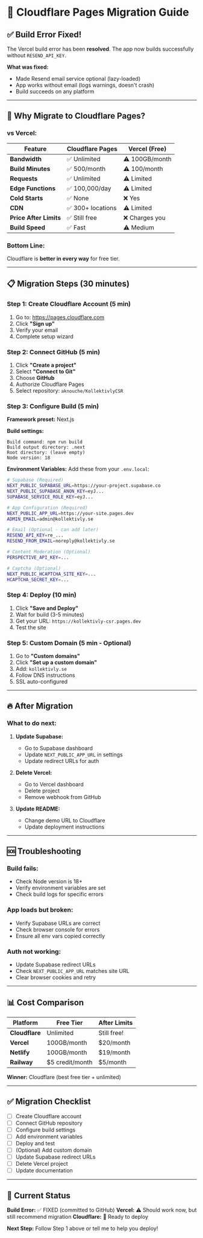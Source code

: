 # 🚀 Cloudflare Pages Migration Guide

## ✅ Build Error Fixed!

The Vercel build error has been **resolved**. The app now builds successfully without `RESEND_API_KEY`.

**What was fixed:**
- Made Resend email service optional (lazy-loaded)
- App works without email (logs warnings, doesn't crash)
- Build succeeds on any platform

---

## 🎯 Why Migrate to Cloudflare Pages?

### **vs Vercel:**
| Feature | Cloudflare Pages | Vercel (Free) |
|---------|------------------|---------------|
| **Bandwidth** | ✅ Unlimited | ⚠️ 100GB/month |
| **Build Minutes** | ✅ 500/month | ⚠️ 100/month |
| **Requests** | ✅ Unlimited | ⚠️ Limited |
| **Edge Functions** | ✅ 100,000/day | ⚠️ Limited |
| **Cold Starts** | ✅ None | ❌ Yes |
| **CDN** | ✅ 300+ locations | ⚠️ Limited |
| **Price After Limits** | ✅ Still free | ❌ Charges you |
| **Build Speed** | ✅ Fast | ⚠️ Medium |

### **Bottom Line:**
Cloudflare is **better in every way** for free tier.

---

## 📋 Migration Steps (30 minutes)

### **Step 1: Create Cloudflare Account** (5 min)

1. Go to: https://pages.cloudflare.com
2. Click **"Sign up"**
3. Verify your email
4. Complete setup wizard

### **Step 2: Connect GitHub** (5 min)

1. Click **"Create a project"**
2. Select **"Connect to Git"**
3. Choose **GitHub**
4. Authorize Cloudflare Pages
5. Select repository: `aknouche/KollektivlyCSR`

### **Step 3: Configure Build** (5 min)

**Framework preset:** Next.js

**Build settings:**
```
Build command: npm run build
Build output directory: .next
Root directory: (leave empty)
Node version: 18
```

**Environment Variables:**
Add these from your `.env.local`:

```bash
# Supabase (Required)
NEXT_PUBLIC_SUPABASE_URL=https://your-project.supabase.co
NEXT_PUBLIC_SUPABASE_ANON_KEY=eyJ...
SUPABASE_SERVICE_ROLE_KEY=eyJ...

# App Configuration (Required)
NEXT_PUBLIC_APP_URL=https://your-site.pages.dev
ADMIN_EMAIL=admin@kollektivly.se

# Email (Optional - can add later)
RESEND_API_KEY=re_...
RESEND_FROM_EMAIL=noreply@kollektivly.se

# Content Moderation (Optional)
PERSPECTIVE_API_KEY=...

# Captcha (Optional)
NEXT_PUBLIC_HCAPTCHA_SITE_KEY=...
HCAPTCHA_SECRET_KEY=...
```

### **Step 4: Deploy** (10 min)

1. Click **"Save and Deploy"**
2. Wait for build (3-5 minutes)
3. Get your URL: `https://kollektivly-csr.pages.dev`
4. Test the site

### **Step 5: Custom Domain** (5 min - Optional)

1. Go to **"Custom domains"**
2. Click **"Set up a custom domain"**
3. Add: `kollektivly.se`
4. Follow DNS instructions
5. SSL auto-configured

---

## 🔥 After Migration

### **What to do next:**

1. **Update Supabase:**
   - Go to Supabase dashboard
   - Update `NEXT_PUBLIC_APP_URL` in settings
   - Update redirect URLs for auth

2. **Delete Vercel:**
   - Go to Vercel dashboard
   - Delete project
   - Remove webhook from GitHub

3. **Update README:**
   - Change demo URL to Cloudflare
   - Update deployment instructions

---

## 🆘 Troubleshooting

### **Build fails:**
- Check Node version is 18+
- Verify environment variables are set
- Check build logs for specific errors

### **App loads but broken:**
- Verify Supabase URLs are correct
- Check browser console for errors
- Ensure all env vars copied correctly

### **Auth not working:**
- Update Supabase redirect URLs
- Check `NEXT_PUBLIC_APP_URL` matches site URL
- Clear browser cookies and retry

---

## 📊 Cost Comparison

| Platform | Free Tier | After Limits |
|----------|-----------|--------------|
| **Cloudflare** | Unlimited | Still free! |
| **Vercel** | 100GB/month | $20/month |
| **Netlify** | 100GB/month | $19/month |
| **Railway** | $5 credit/month | $5/month |

**Winner:** Cloudflare (best free tier + unlimited)

---

## ✅ Migration Checklist

- [ ] Create Cloudflare account
- [ ] Connect GitHub repository
- [ ] Configure build settings
- [ ] Add environment variables
- [ ] Deploy and test
- [ ] (Optional) Add custom domain
- [ ] Update Supabase redirect URLs
- [ ] Delete Vercel project
- [ ] Update documentation

---

## 🎯 Current Status

**Build Error:** ✅ FIXED (committed to GitHub)
**Vercel:** ⚠️ Should work now, but still recommend migration
**Cloudflare:** 🔄 Ready to deploy

**Next Step:** Follow Step 1 above or tell me to help you deploy!
